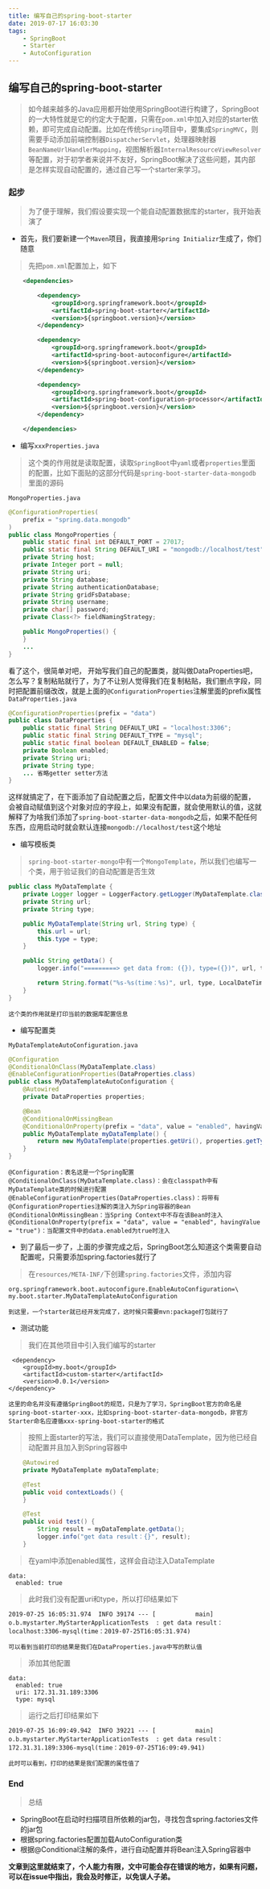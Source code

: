 ```yaml
---
title: 编写自己的spring-boot-starter
date: 2019-07-17 16:03:30
tags: 
    - SpringBoot
    - Starter
    - AutoConfiguration
---
```

## 编写自己的spring-boot-starter

> 如今越来越多的Java应用都开始使用SpringBoot进行构建了，SpringBoot的一大特性就是它的约定大于配置，只需在`pom.xml`中加入对应的starter依赖，即可完成自动配置。比如在传统`Spring`项目中，要集成`SpringMVC`，则需要手动添加前端控制器`DispatcherServlet`，处理器映射器`BeanNameUrlHandlerMapping`，视图解析器`InternalResourceViewResolver`等配置，对于初学者来说并不友好，SpringBoot解决了这些问题，其内部是怎样实现自动配置的，通过自己写一个starter来学习。

### 起步
> 为了便于理解，我们假设要实现一个能自动配置数据库的starter，我开始表演了

- 首先，我们要新建一个`Maven`项目，我直接用`Spring Initializr`生成了，你们随意
> 先把`pom.xml`配置加上，如下

```xml
    <dependencies>

        <dependency>
            <groupId>org.springframework.boot</groupId>
            <artifactId>spring-boot-starter</artifactId>
            <version>${springboot.version}</version>
        </dependency>

        <dependency>
            <groupId>org.springframework.boot</groupId>
            <artifactId>spring-boot-autoconfigure</artifactId>
            <version>${springboot.version}</version>
        </dependency>

        <dependency>
            <groupId>org.springframework.boot</groupId>
            <artifactId>spring-boot-configuration-processor</artifactId>
            <version>${springboot.version}</version>
        </dependency>

    </dependencies>
```

- 编写`xxxProperties.java`
> 这个类的作用就是读取配置，读取`SpringBoot`中`yaml`或者`properties`里面的配置，比如下面贴的这部分代码是`spring-boot-starter-data-mongodb`里面的源码

`MongoProperties.java`

```java
@ConfigurationProperties(
    prefix = "spring.data.mongodb"
)
public class MongoProperties {
    public static final int DEFAULT_PORT = 27017;
    public static final String DEFAULT_URI = "mongodb://localhost/test";
    private String host;
    private Integer port = null;
    private String uri;
    private String database;
    private String authenticationDatabase;
    private String gridFsDatabase;
    private String username;
    private char[] password;
    private Class<?> fieldNamingStrategy;

    public MongoProperties() {
    }
    ...
}

```

看了这个，很简单对吧， 开始写我们自己的配置类，就叫做DataProperties吧，怎么写？复制粘贴就行了，为了不让别人觉得我们在复制粘贴，我们删点字段，同时把配置前缀改改，就是上面的`@ConfigurationProperties`注解里面的prefix属性
`DataProperties.java`
```java
@ConfigurationProperties(prefix = "data")
public class DataProperties {
    public static final String DEFAULT_URI = "localhost:3306";
    public static final String DEFAULT_TYPE = "mysql";
    public static final boolean DEFAULT_ENABLED = false;
    private Boolean enabled;
    private String uri;
    private String type;
    ... 省略getter setter方法   
}
```
这样就搞定了，在下面添加了自动配置之后，配置文件中以data为前缀的配置，会被自动赋值到这个对象对应的字段上，如果没有配置，就会使用默认的值，这就解释了为啥我们添加了`spring-boot-starter-data-mongodb`之后，如果不配任何东西，应用启动时就会默认连接`mongodb://localhost/test`这个地址

- 编写模板类
> `spring-boot-starter-mongo`中有一个`MongoTemplate`，所以我们也编写一个类，用于验证我们的自动配置是否生效

```java
public class MyDataTemplate {
    private Logger logger = LoggerFactory.getLogger(MyDataTemplate.class);
    private String url;
    private String type;

    public MyDataTemplate(String url, String type) {
        this.url = url;
        this.type = type;
    }

    public String getData() {
        logger.info("=========> get data from: ({}), type=({})", url, type);

        return String.format("%s-%s(time：%s)", url, type, LocalDateTime.now());
    }
}
```
    这个类的作用就是打印当前的数据库配置信息

- 编写配置类

`MyDataTemplateAutoConfiguration.java`

```java
@Configuration
@ConditionalOnClass(MyDataTemplate.class)
@EnableConfigurationProperties(DataProperties.class)
public class MyDataTemplateAutoConfiguration {
    @Autowired
    private DataProperties properties;

    @Bean
    @ConditionalOnMissingBean
    @ConditionalOnProperty(prefix = "data", value = "enabled", havingValue = "true")
    public MyDataTemplate myDataTemplate() {
        return new MyDataTemplate(properties.getUri(), properties.getType());
    }
}
```
    @Configuration：表名这是一个Spring配置
    @ConditionalOnClass(MyDataTemplate.class)：会在classpath中有MyDataTemplate类的时候进行配置
    @EnableConfigurationProperties(DataProperties.class)：将带有@ConfigurationProperties注解的类注入为Spring容器的Bean
    @ConditionalOnMissingBean：当Spring Context中不存在该Bean时注入
    @ConditionalOnProperty(prefix = "data", value = "enabled", havingValue = "true")：当配置文件中的data.enabled为true时注入


- 到了最后一步了，上面的步骤完成之后，SpringBoot怎么知道这个类需要自动配置呢，只需要添加spring.factories就行了
> 在`resources/META-INF/`下创建`spring.factories`文件，添加内容

```
org.springframework.boot.autoconfigure.EnableAutoConfiguration=\
my.boot.starter.MyDataTemplateAutoConfiguration
```
    到这里，一个starter就已经开发完成了，这时候只需要mvn:package打包就行了
    
    
- 测试功能

> 我们在其他项目中引入我们编写的starter

```
 <dependency>
    <groupId>my.boot</groupId>
    <artifactId>custom-starter</artifactId>
    <version>0.0.1</version>
</dependency>
```
    这里的命名并没有遵循SpringBoot的规范，只是为了学习，SpringBoot官方的命名是spring-boot-starter-xxx，比如spring-boot-starter-data-mongodb，非官方Starter命名应遵循xxx-spring-boot-starter的格式

> 按照上面starter的写法，我们可以直接使用DataTemplate，因为他已经自动配置并且加入到Spring容器中

```java
    @Autowired
    private MyDataTemplate myDataTemplate;

    @Test
    public void contextLoads() {
    }

    @Test
    public void test() {
        String result = myDataTemplate.getData();
        logger.info("get data result：{}", result);
    }
```

> 在yaml中添加enabled属性，这样会自动注入DataTemplate

```
data:
  enabled: true
```

> 此时我们没有配置uri和type，所以打印结果如下

```
2019-07-25 16:05:31.974  INFO 39174 --- [           main] o.b.mystarter.MyStarterApplicationTests  : get data result：localhost:3306-mysql(time：2019-07-25T16:05:31.974)
```
    可以看到当前打印的结果是我们在DataProperties.java中写的默认值
    
> 添加其他配置

```
data:
  enabled: true
  uri: 172.31.31.189:3306
  type: mysql
```
> 运行之后打印结果如下

```
2019-07-25 16:09:49.942  INFO 39221 --- [           main] o.b.mystarter.MyStarterApplicationTests  : get data result：172.31.31.189:3306-mysql(time：2019-07-25T16:09:49.941)
```
    此时可以看到，打印的结果是我们配置的属性值了
    
### End
> 总结

- SpringBoot在启动时扫描项目所依赖的jar包，寻找包含spring.factories文件的jar包
- 根据spring.factories配置加载AutoConfiguration类
- 根据@Conditional注解的条件，进行自动配置并将Bean注入Spring容器中

**文章到这里就结束了，个人能力有限，文中可能会存在错误的地方，如果有问题，可以在issue中指出，我会及时修正，以免误人子弟。**
